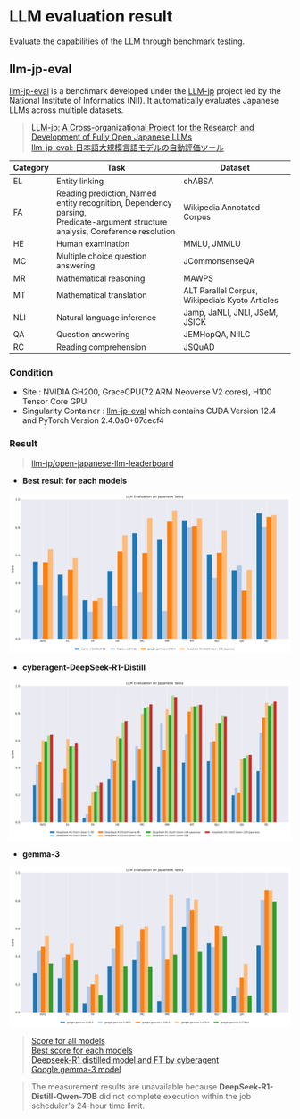 # **LLM evaluation result**

Evaluate the capabilities of the LLM through benchmark testing.

## **llm-jp-eval**

[llm-jp-eval](https://github.com/llm-jp/llm-jp-eval) is a benchmark developed under the [LLM-jp](https://llm-jp.nii.ac.jp) project led by the National Institute of Informatics (NII). 
It automatically evaluates Japanese LLMs across multiple datasets.

> [LLM-jp: A Cross-organizational Project for the Research and Development of Fully Open Japanese LLMs](https://arxiv.org/html/2407.03963v1)  
> [llm-jp-eval: 日本語大規模言語モデルの自動評価ツール](https://www.anlp.jp/proceedings/annual_meeting/2024/pdf_dir/A8-2.pdf)

| Category | Task | Dataset |
| ---- | ---- | ---- |
| EL | Entity linking | chABSA |
| FA | Reading prediction, Named entity recognition, Dependency parsing, <br> Predicate-argument structure analysis, Coreference resolution | Wikipedia Annotated Corpus |
| HE | Human examination | MMLU, JMMLU |
| MC | Multiple choice question answering | JCommonsenseQA |
| MR | Mathematical reasoning | MAWPS |
| MT | Mathematical translation | ALT Parallel Corpus, Wikipedia’s Kyoto Articles |
| NLI | Natural language inference | Jamp, JaNLI, JNLI, JSeM, JSICK |
| QA | Question answering | JEMHopQA, NIILC |
| RC | Reading comprehension | JSQuAD |


### Condition
  - Site : NVIDIA GH200, GraceCPU(72 ARM Neoverse V2 cores), H100 Tensor Core GPU
  - Singularity Container : [llm-jp-eval](https://github.com/RIKEN-RCCS/singularity_defpack/tree/main/gpu_nvidia/llm-jp-eval) which contains CUDA Version 12.4 and PyTorch Version 2.4.0a0+07cecf4

### Result

> [llm-jp/open-japanese-llm-leaderboard](https://huggingface.co/spaces/llm-jp/open-japanese-llm-leaderboard)

  - **Best result for each models**
  <img src="./images/best.png">

  - **cyberagent-DeepSeek-R1-Distill**
  <img src="./images/deepseek-r1-distill.png">

  - **gemma-3**
  <img src="./images/google-gemma-3.png">

> [Score for all models](https://github.com/RIKEN-RCCS/singularity_defpack/blob/main/gpu_nvidia/llm-jp-eval/all_score.csv)  
> [Best score for each models](https://github.com/RIKEN-RCCS/singularity_defpack/blob/main/gpu_nvidia/llm-jp-eval/best.csv)  
> [Deepseek-R1 distilled model and FT by cyberagent](https://github.com/RIKEN-RCCS/singularity_defpack/blob/main/gpu_nvidia/llm-jp-eval/deepseek-r1-distill.csv)  
> [Google gemma-3 model](https://github.com/RIKEN-RCCS/singularity_defpack/blob/main/gpu_nvidia/llm-jp-eval/google-gemma-3.csv)  

> The measurement results are unavailable because **DeepSeek-R1-Distill-Qwen-70B** did not complete execution within the job scheduler's 24-hour time limit.
